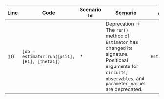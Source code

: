 | Line | Code | Scenario Id | Scenario | Artifact | Refactoring |
| ----- | ----- | ----- | ----- | ----- | ----- |
| 10 | `job = estimator.run([psi1], [H1], [theta1])` | * | Deprecation -> The `run()` method of `Estimator` has changed its signature. Positional arguments for `circuits`, `observables`, and `parameter_values` are deprecated. | `Estimator.run` | `job = estimator.run(circuits=[psi1], observables=[H1], parameter_values=[theta1])` |